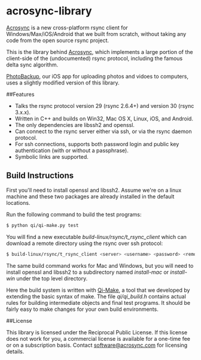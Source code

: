 # acrosync-library
[Acrosync] is a new cross-platform rsync client for Windows/Max/iOS/Android that we built from scratch, without taking any code from the open source rsync project.  

This is the library behind [Acrosync], which implements a large portion of the client-side of the (undocumented) rsync protocol, including the famous delta sync algorithm.

[PhotoBackup], our iOS app for uploading photos and vidoes to computers, uses a slightly modified version of this library.

##Features
- Talks the rsync protocol version 29 (rsync 2.6.4+) and version 30 (rsync 3.x.x). 
- Written in C++ and builds on Win32, Mac OS X, Linux, iOS, and Android.
- The only dependencies are libssh2 and openssl.
- Can connect to the rsync server either via ssh, or via the rsync daemon protocol.
- For ssh connections, supports both password login and public key authentication (with or without a passphrase).
- Symbolic links are supported.

## Build Instructions

First you'll need to install openssl and libssh2.  Assume we're on a linux machine and these two packages are already installed in the default locations.

Run the following command to build the test programs:
```sh
$ python qi/qi-make.py test
```
You will find a new executable *build-linux/rsync/t_rsync_client* which can download a remote directory using the rsync over ssh protocol:

```sh
$ build-linux/rsync/t_rsync_client <server> <username> <password> <remote dir> <local dir>
```
The same build command works for Mac and Windows, but you will need to install openssl and libssh2 to a subdirectory named *install-mac* or *install-win* under the top level directory.

Here the build system is written with [Qi-Make], a tool that we developed by extending the basic syntax of make.  The file *qi/qi_build.h* contains actual rules for building intermediate objects and final test programs.  It should be fairly easy to make changes for your own build environments.

##License

This library is licensed under the Reciprocal Public License.  If this license does not work for you, a commercial license is available for a one-time fee or on a subscription basis.  Contact <software@acrosync.com> for licensing details.

[acrosync]:https://acrosync.com
[PhotoBackup]:https://acrosync.com/photobackup.html
[Qi-Make]:https://code.google.com/p/qi-make/
